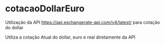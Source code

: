 # cotacaoDollarEuro
Utilização da API https://api.exchangerate-api.com/v4/latest/ para cotação do dollar<br/>

Utiliza a cotação Atual do dollar, euro e real diretamente da API
